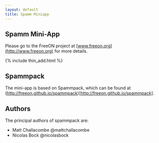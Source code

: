 ```yaml
---
layout: default
title: Spamm Miniapp
---
```


Spamm Mini-App
--------------

Please go to the FreeON project at [www.freeon.org](http://www.freeon.org) for
more details.

{% include thin_add.html %}

Spammpack
---------

The mini-app is based on Spammpack, which can be found at
(http://freeon.github.io/spammpack)[http://freeon.github.io/spammpack].

Authors
-------

The principal authors of spammpack are:

  - Matt Challacombe @mattchallacombe
  - Nicolas Bock @nicolasbock
